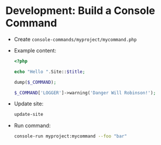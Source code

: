 # Development: Build a Console Command

- Create `console-commands/myproject/mycommand.php`
- Example content:

    ```php
    <?php

    echo "Hello ".Site::$title;

    dump($_COMMAND);

    $_COMMAND['LOGGER']->warning('Danger Will Robinson!');
    ```

- Update site:

    ```bash
    update-site
    ```

- Run command:

    ```bash
    console-run myproject:mycommand --foo "bar"
    ```
